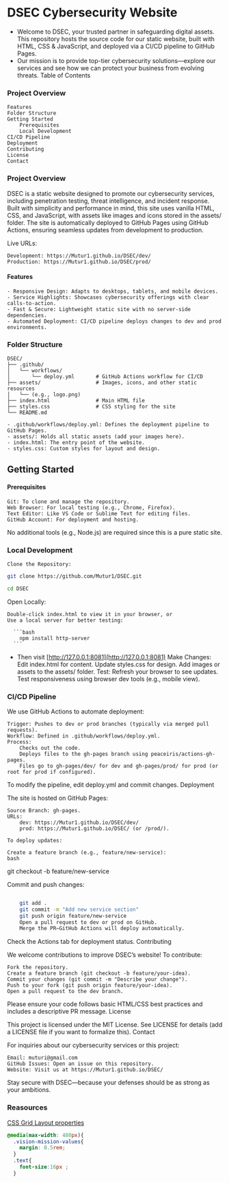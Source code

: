 # DSEC Cybersecurity Website

- Welcome to DSEC, your trusted partner in safeguarding digital assets. This repository hosts the source code for our static website, built with HTML, CSS & JavaScript, and deployed via a CI/CD pipeline to GitHub Pages. 
- Our mission is to provide top-tier cybersecurity solutions—explore our services and see how we can protect your business from evolving threats.
Table of Contents

### Project Overview
    Features
    Folder Structure
    Getting Started
        Prerequisites
        Local Development
    CI/CD Pipeline
    Deployment
    Contributing
    License
    Contact

### Project Overview

DSEC is a static website designed to promote our cybersecurity services, including penetration testing, threat intelligence, and incident response. Built with simplicity and performance in mind, this site uses vanilla HTML, CSS, and JavaScript, with assets like images and icons stored in the assets/ folder. The site is automatically deployed to GitHub Pages using GitHub Actions, ensuring seamless updates from development to production.

Live URLs:

    Development: https://Mutur1.github.io/DSEC/dev/
    Production: https://Mutur1.github.io/DSEC/prod/

#### Features

    - Responsive Design: Adapts to desktops, tablets, and mobile devices.
    - Service Highlights: Showcases cybersecurity offerings with clear calls-to-action.
    - Fast & Secure: Lightweight static site with no server-side dependencies.
    - Automated Deployment: CI/CD pipeline deploys changes to dev and prod environments.

### Folder Structure
```shell
DSEC/
├── .github/
│   └── workflows/
│       └── deploy.yml       # GitHub Actions workflow for CI/CD
├── assets/                  # Images, icons, and other static resources
│   └── (e.g., logo.png)
├── index.html               # Main HTML file
├── styles.css               # CSS styling for the site
└── README.md                

```
    - .github/workflows/deploy.yml: Defines the deployment pipeline to GitHub Pages.
    - assets/: Holds all static assets (add your images here).
    - index.html: The entry point of the website.
    - styles.css: Custom styles for layout and design.

## Getting Started

#### Prerequisites

    Git: To clone and manage the repository.
    Web Browser: For local testing (e.g., Chrome, Firefox).
    Text Editor: Like VS Code or Sublime Text for editing files.
    GitHub Account: For deployment and hosting.

No additional tools (e.g., Node.js) are required since this is a pure static site.

### Local Development

    Clone the Repository:
  
  ```bash
git clone https://github.com/Mutur1/DSEC.git
``` 

```bash
cd DSEC
```

Open Locally:

    Double-click index.html to view it in your browser, or
    Use a local server for better testing:

      ```bash
        npm install http-server
      ```

  - Then visit [http://127.0.0.1:8081](http://127.0.0.1:8081)
    Make Changes:
    Edit index.html for content.
    Update styles.css for design.
    Add images or assets to the assets/ folder.
    Test:
        Refresh your browser to see updates.
        Test responsiveness using browser dev tools (e.g., mobile view).

### CI/CD Pipeline

We use GitHub Actions to automate deployment:

    Trigger: Pushes to dev or prod branches (typically via merged pull requests).
    Workflow: Defined in .github/workflows/deploy.yml.
    Process:
        Checks out the code.
        Deploys files to the gh-pages branch using peaceiris/actions-gh-pages.
        Files go to gh-pages/dev/ for dev and gh-pages/prod/ for prod (or root for prod if configured).

To modify the pipeline, edit deploy.yml and commit changes.
Deployment

The site is hosted on GitHub Pages:

    Source Branch: gh-pages.
    URLs:
        dev: https://Mutur1.github.io/DSEC/dev/
        prod: https://Mutur1.github.io/DSEC/ (or /prod/).

`To deploy updates:`

    Create a feature branch (e.g., feature/new-service):
    bash

git checkout -b feature/new-service

Commit and push changes:
```bash

    git add .
    git commit -m "Add new service section"
    git push origin feature/new-service
    Open a pull request to dev or prod on GitHub.
    Merge the PR—GitHub Actions will deploy automatically.
```

Check the Actions tab for deployment status.
Contributing

We welcome contributions to improve DSEC’s website! To contribute:

    Fork the repository.
    Create a feature branch (git checkout -b feature/your-idea).
    Commit your changes (git commit -m "Describe your change").
    Push to your fork (git push origin feature/your-idea).
    Open a pull request to the dev branch.

Please ensure your code follows basic HTML/CSS best practices and includes a descriptive PR message.
License

This project is licensed under the MIT License. See LICENSE for details (add a LICENSE file if you want to formalize this).
Contact

For inquiries about our cybersecurity services or this project:

    Email: muturi@gmail.com
    GitHub Issues: Open an issue on this repository.
    Website: Visit us at https://Mutur1.github.io/DSEC/

Stay secure with DSEC—because your defenses should be as strong as your ambitions.

### Reasources

[CSS Grid Layout properties](https://developer.mozilla.org/en-US/docs/Web/CSS/grid-template-rows)

```css
@media(max-width: 480px){
  .vision-mission-values{
    margin: 0.5rem;
  }
  .text{
    font-size:16px ;
  }
  ```